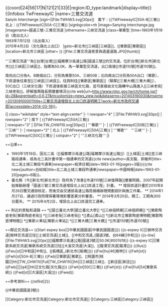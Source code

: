 {{coord|24|56|17|N|121|21|33|E|region:ID_type:landmark|display=title}}
{{Infobox TwFreewayIC
|name=三鶯交流道<br/><small>Sanyin Interchange
|sign=[[File:TWHW3.svg|30px]]　<font color=black>南下：</font>{{TWFreewayIC|50A-B|三鶯}}　<font color=black>北上：</font>{{TWFreewayIC|50A-C|三鶯}}
|signbgcolor=nh
|image=Sanying Interchange.jpg
|imagename=國道三號-三鶯交流道
|othername=三峽交流道
|class=單葉型
|time=1993年1月19日（南出北入）<br>1993年7月12日（北出南入）<br>2015年4月2日（文化路北上出口）
|goto=新北市[[三峽區|三峽區]]、[[鶯歌區|鶯歌區]]
|location=新北市三峽區
|other=
}}
[[File:三鶯交流道夜景與週邊道路.JPG|thumb]]

'''三鶯交流道'''為[[台灣|台灣]][[福爾摩沙高速公路|國道三號]]的交流道，位於台灣[[新北市|新北市]][[三峽區|三峽區]]，指標為50.0K，為一單葉型交流道，出口銜接[[市道110號|市道110號]]。

南向出口分為A、B兩個出口，分別為鶯歌50A、三峽50B；北向兩出口分別為50A出口（鶯歌），下匝道後往東至[[三峽區|三峽區]]，往西則往[[鶯歌區|鶯歌區]]（緊鄰[[三鶯大橋|三鶯大橋]]）、50C出口（三峽文化路）下匝道後銜接三峽區文化路，並可直接由文化路轉中山路進入[[三峽老街|三峽老街]]，紓解復興路長期壅塞情況<ref>{{cite web|url=http://www.ntpc.gov.tw/ch/home.jsp?id=28&parentpath=0,6,27&mcustomize=news_view.jsp&dataserno=201403190030&mserno=201309100001|title=三鶯交流道增設北上出口匝道明開工|work=新北市政府交通局|accessdate=2014-03-19}}</ref>。

{| class="wikitable" style="text-align:center"
|-
! rowspan="4" | [[File:TWHW3.svg|30px]]
| rowspan="2" | 南下
| {{TWFreewayIC|50A|三鶯}}  
| rowspan="3" | [[File:TW_CHW110.svg|30px]]
| '''鶯歌'''
|-
| {{TWFreewayIC|50B|三鶯}}
| '''三峽'''
|-
| rowspan="2" | 北上
| {{TWFreewayIC|50A|三鶯}}
| '''鶯歌'''　'''三峽'''
|-
| {{TWFreewayIC|50C|三鶯}} 
| colspan="2" | '''三峽文化路'''
|}

==沿革==
* 1993年1月19日，因北二高（[[福爾摩沙高速公路|福爾摩沙高速公路]]）[[土城區|土城]]至三峽路段通車，成為北二高計畫中第一個通車的交流道<ref>{{cite news|author=吳文龍、郭維邦|title=北二高土城三鶯段今通車|newspaper=經濟日報|date=1993-01-19|pages=3版}}</ref><ref>{{cite news|author=呂紹煒|title=北二高土城三鶯段昨通車|newspaper=中國時報|date=1993-01-20|pages=6版}}</ref>。
* 臺北縣（今[[新北市|新北市]]）政府為了改善[[市道110號|三峽復興路]]壅塞問題，2007年起開始推動辦理「國道三號三鶯交流道增設北上出口匝道工程」計畫。
** 增設匝道計畫於2010年8月26日獲交通部核定，而後交由交通部高速公路局接續辦理規劃設計與施工作業。
** 2014年1月27日，通過行政院環保署環境影響差異分析審查。
** 2014年3月20日，開工，工期為300日曆天。
** 2015年4月2日，增設北上出口匝道完工通車。

== 附近的景點和道路 ==
*[[國立臺北大學|國立臺北大學]]
*[[三峽祖師廟|三峽祖師廟]]
*[[鶯歌陶瓷老街|鶯歌陶瓷老街]]
*[[三峽老街|三峽老街]]
*[[鳶山|鳶山]]
*[[新北市立鶯歌陶瓷博物館|鶯歌陶瓷博物館]]
*[[鶯歌火車站|鶯歌火車站]]
*[[三鶯大橋|三鶯大橋]]
*[[市道110號|市道110號]]

==鄰近交流道==
{{Start expwy box|[[中華民國國道|中華民國國道]]}}
{{s-expwy IC|[[樹林交流道|樹林交流道]]|往[[土城交流道|土城]]、[[中和交流道_(國道3號、台64線)|中和]]}}
{{s-line|[[File:TWHW3.svg|20px]][[福爾摩沙高速公路|國道3號]]|50.0K|#007d18}}
{{s-expwy IC|[[鶯歌系統交流道|鶯歌系統交流道]]|往[[大溪交流道|大溪]]、[[龍潭交流道|龍潭]]}}
{{illus}}
{{Fwu|st|[[中和區|中和]]、[[板橋區_(新北市)|板橋]]}}
{{Fwi|hu|46|樹林|}}
{{Fwh|st}}
{{Fwh|st|50A-B|三鶯}}
{{Fwb|[[鶯歌區|鶯歌]]、[[桃園市|桃園]]|hh||TW_CHW110|Full|TW_CHW110||hh|[[三峽區|三峽]]、[[新店區|新店]]}}
{{Fwb|||||q4|||hh|[[文化路|文化路]]}}
{{Fwh|st|50C|三鶯}}
{{Fwh|st}}
{{Fwi|Full|54|鶯歌系統}}
{{Fwd|st|[[大溪區|大溪]]}}
{{Fwed}}

==參考資料==
{{reflist|2}}

{{中華民國國道3號}}

[[Category:新北市交流道|Category:新北市交流道]]
[[Category:三峽區|Category:三峽區]]
